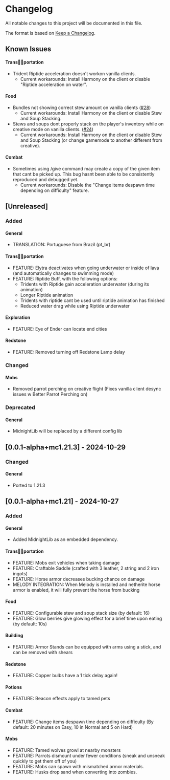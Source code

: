 # Changelog

All notable changes to this project will be documented in this file.

The format is based on [Keep a Changelog](https://keepachangelog.com/en/1.1.0/).

## Known Issues

#### Trans🏳️‍⚧️portation

- Trident Riptide acceleration doesn't workon vanilla clients.
  - Current workarounds: Install Harmony on the client or disable "Riptide acceleration on water".

#### Food

- Bundles not showing correct stew amount on vanilla clients ([#28](https://github.com/Team-Symphony/Harmony/issues/28))
  - Current workarounds: Install Harmony on the client or disable Stew and Soup Stacking.
- Stews and soups dont properly stack on the player's inventory while on creative mode on vanilla clients. ([#24](https://github.com/Team-Symphony/Harmony/issues/24))
    - Current workarounds: Install Harmony on the client or disable Stew and Soup Stacking (or change gamemode to another different from creative).

#### Combat

- Sometimes using /give command may create a copy of the given item that cant be picked up. This bug hasnt been able to be consistently reproduced and debugged yet.
    - Current workarounds: Disable the "Change items despawn time depending on difficulty" feature.

## [Unreleased]

### Added

#### General

- TRANSLATION: Portuguese from Brazil (pt_br)

#### Trans🏳️‍⚧️portation

- FEATURE: Elytra deactivates when going underwater or inside of lava (and automatically changes to swimming mode)
- FEATURE: Riptide Buff, with the following options:
  - Tridents with Riptide gain acceleration underwater (during its animation)
  - Longer Riptide animation
  - Tridents with riptide cant be used until riptide animation has finished
  - Reduced water drag while using Riptide underwater

#### Exploration

- FEATURE: Eye of Ender can locate end cities

#### Redstone

- FEATURE: Removed turning off Redstone Lamp delay


### Changed

#### Mobs

- Removed parrot perching on creative flight (Fixes vanilla client desync issues w Better Parrot Perching on)

### Deprecated

#### General

- MidnightLib will be replaced by a different config lib

## [0.0.1-alpha+mc1.21.3] - 2024-10-29

### Changed

#### General

- Ported to 1.21.3

## [0.0.1-alpha+mc1.21] - 2024-10-27

### Added

#### General

- Added MidnightLib as an embedded dependency.

#### Trans🏳️‍⚧️portation

- FEATURE: Mobs exit vehicles when taking damage
- FEATURE: Craftable Saddle (crafted with 3 leather, 2 string and 2 iron ingots)
- FEATURE: Horse armor decreases bucking chance on damage
- MELODY INTEGRATION: When Melody is installed and netherite horse armor is enabled, it will fully prevent the horse from bucking

#### Food

- FEATURE: Configurable stew and soup stack size (by default: 16)
- FEATURE: Glow berries give glowing effect for a brief time upon eating (by default: 10s)

#### Building

- FEATURE: Armor Stands can be equipped with arms using a stick, and can be removed with shears

#### Redstone

- FEATURE: Copper bulbs have a 1 tick delay again!

#### Potions

- FEATURE: Beacon effects apply to tamed pets

#### Combat

- FEATURE: Change items despawn time depending on difficulty (By default: 20  minutes on Easy, 10 in Normal and 5 on Hard)

#### Mobs

- FEATURE: Tamed wolves growl at nearby monsters
- FEATURE: Parrots dismount under fewer conditions (sneak and unsneak quickly to get them off of you)
- FEATURE: Mobs can spawn with mismatched armor materials.
- FEATURE: Husks drop sand when converting into zombies.
